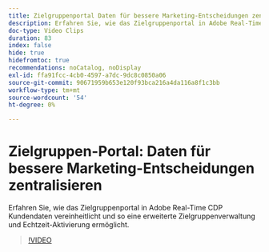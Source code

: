 ```yaml
---
title: Zielgruppenportal Daten für bessere Marketing-Entscheidungen zentralisieren
description: Erfahren Sie, wie das Zielgruppenportal in Adobe Real-Time CDP Kundendaten vereinheitlicht und so eine erweiterte Zielgruppenverwaltung und Echtzeit-Aktivierung ermöglicht.
doc-type: Video Clips
duration: 83
index: false
hide: true
hidefromtoc: true
recommendations: noCatalog, noDisplay
exl-id: ffa91fcc-4cb0-4597-a7dc-9dc8c0850a06
source-git-commit: 90671959b653e120f93bca216a4da116a8f1c3bb
workflow-type: tm+mt
source-wordcount: '54'
ht-degree: 0%

---
```


# Zielgruppen-Portal: Daten für bessere Marketing-Entscheidungen zentralisieren

Erfahren Sie, wie das Zielgruppenportal in Adobe Real-Time CDP Kundendaten vereinheitlicht und so eine erweiterte Zielgruppenverwaltung und Echtzeit-Aktivierung ermöglicht.

<!-- 72_S508_3442517_82_audience-portal-centralizing-data-for-better-marketing-decisions -->
>[!VIDEO](https://video.tv.adobe.com/v/3458185/?learn=on&enablevpops=true)
